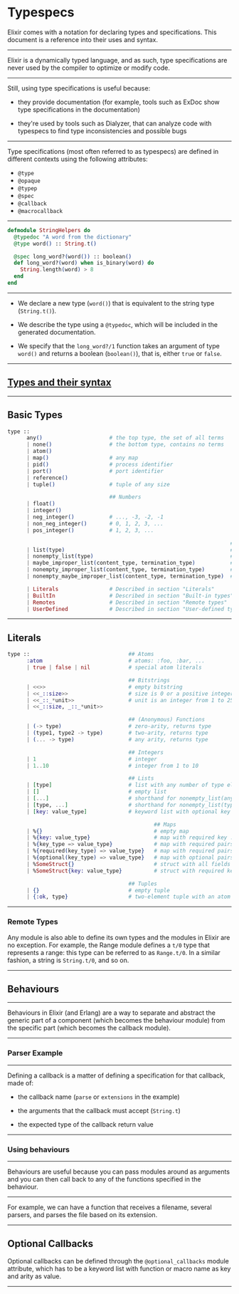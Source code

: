 # Typespecs

Elixir comes with a notation for declaring types and specifications. This document is a reference into their uses and syntax.

---

Elixir is a dynamically typed language, and as such, type specifications are never used by the compiler to optimize or modify code.

---

Still, using type specifications is useful because:

- they provide documentation (for example, tools such as ExDoc show type specifications in the documentation)

- they're used by tools such as Dialyzer, that can analyze code with typespecs to find type inconsistencies and possible bugs

---

Type specifications (most often referred to as typespecs) are defined in different contexts using the following attributes:

- `@type`
- `@opaque`
- `@typep`
- `@spec`
- `@callback`
- `@macrocallback`

---

```elixir
defmodule StringHelpers do
  @typedoc "A word from the dictionary"
  @type word() :: String.t()

  @spec long_word?(word()) :: boolean()
  def long_word?(word) when is_binary(word) do
    String.length(word) > 8
  end
end
```

---

- We declare a new type (`word()`) that is equivalent to the string type (`String.t()`).

- We describe the type using a `@typedoc`, which will be included in the generated documentation.

- We specify that the `long_word?/1` function takes an argument of type `word()` and returns a boolean (`boolean()`), that is, either `true` or `false`.

---

## [Types and their syntax](https://hexdocs.pm/elixir/typespecs.html#types-and-their-syntax)

---

## Basic Types

```elixir
type ::
      any()                     # the top type, the set of all terms
      | none()                  # the bottom type, contains no terms
      | atom()
      | map()                   # any map
      | pid()                   # process identifier
      | port()                  # port identifier
      | reference()
      | tuple()                 # tuple of any size

                                ## Numbers
      | float()
      | integer()
      | neg_integer()           # ..., -3, -2, -1
      | non_neg_integer()       # 0, 1, 2, 3, ...
      | pos_integer()           # 1, 2, 3, ...

                                                                      ## Lists
      | list(type)                                                    # proper list ([]-terminated)
      | nonempty_list(type)                                           # non-empty proper list
      | maybe_improper_list(content_type, termination_type)           # proper or improper list
      | nonempty_improper_list(content_type, termination_type)        # improper list
      | nonempty_maybe_improper_list(content_type, termination_type)  # non-empty proper or improper list

      | Literals                # Described in section "Literals"
      | BuiltIn                 # Described in section "Built-in types"
      | Remotes                 # Described in section "Remote types"
      | UserDefined             # Described in section "User-defined types"
```

---

## Literals

```elixir
type ::                               ## Atoms
      :atom                           # atoms: :foo, :bar, ...
      | true | false | nil            # special atom literals

                                      ## Bitstrings
      | <<>>                          # empty bitstring
      | <<_::size>>                   # size is 0 or a positive integer
      | <<_::_*unit>>                 # unit is an integer from 1 to 256
      | <<_::size, _::_*unit>>

                                      ## (Anonymous) Functions
      | (-> type)                     # zero-arity, returns type
      | (type1, type2 -> type)        # two-arity, returns type
      | (... -> type)                 # any arity, returns type

                                      ## Integers
      | 1                             # integer
      | 1..10                         # integer from 1 to 10

                                      ## Lists
      | [type]                        # list with any number of type elements
      | []                            # empty list
      | [...]                         # shorthand for nonempty_list(any())
      | [type, ...]                   # shorthand for nonempty_list(type)
      | [key: value_type]             # keyword list with optional key :key of value_type

                                              ## Maps
      | %{}                                   # empty map
      | %{key: value_type}                    # map with required key :key of value_type
      | %{key_type => value_type}             # map with required pairs of key_type and value_type
      | %{required(key_type) => value_type}   # map with required pairs of key_type and value_type
      | %{optional(key_type) => value_type}   # map with optional pairs of key_type and value_type
      | %SomeStruct{}                         # struct with all fields of any type
      | %SomeStruct{key: value_type}          # struct with required key :key of value_type

                                      ## Tuples
      | {}                            # empty tuple
      | {:ok, type}                   # two-element tuple with an atom and any type
```

---

### Remote Types

Any module is also able to define its own types and the modules in Elixir are no exception. For example, the Range module defines a `t/0` type that represents a range: this type can be referred to as `Range.t/0`. In a similar fashion, a string is `String.t/0`, and so on.

---

## Behaviours

---

Behaviours in Elixir (and Erlang) are a way to separate and abstract the generic part of a component (which becomes the behaviour module) from the specific part (which becomes the callback module).

---

### Parser Example

---

Defining a callback is a matter of defining a specification for that callback, made of:

- the callback name (`parse` or `extensions` in the example)

- the arguments that the callback must accept (`String.t`)

- the expected type of the callback return value

---

### Using behaviours

---

Behaviours are useful because you can pass modules around as arguments and you can then call back to any of the functions specified in the behaviour.

---

For example, we can have a function that receives a filename, several parsers, and parses the file based on its extension.

---

## Optional Callbacks

Optional callbacks can be defined through the `@optional_callbacks` module attribute, which has to be a keyword list with function or macro name as key and arity as value.

---
